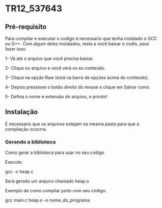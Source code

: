 # TR12_537643

## Pré-requisito
Para compilar e executar o codigo é necessario que tenha instalado o GCC ou G++. Com algum deles instalados, resta a você baixar o codio, para fazer isso:

1- Vá até o arquivo que você precisa baixar.

2- Clique no arquivo e você verá os eu conteúdo.

3- Clique na opção Raw (está na barra de opções acima do conteúdo).

4- Depois pressione o botão direito do mouse e clique em Salvar como.

5- Defina o nome e extensão do arquivo, e pronto!

## Instalação
É necessario que os arquivos estejam na mesma pasta para que a compilação ococrra.

### Gerando a biblioteca
Como gerar a biblioteca para usar no seu código

Execute:

gcc -c heap.c 

Será gerado um arquivo chamado heap.o

Exemplo de como compilar junto com seu código:

gcc main.c heap.o -o nome_do_programa

